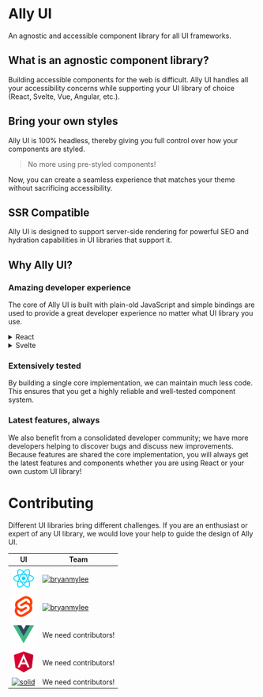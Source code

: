 # Ally UI

An agnostic and accessible component library for all UI frameworks.

## What is an agnostic component library?

Building accessible components for the web is difficult. Ally UI handles all your accessibility concerns while supporting your UI library of choice (React, Svelte, Vue, Angular, etc.).

## Bring your own styles

Ally UI is 100% headless, thereby giving you full control over how your components are styled.

> No more using pre-styled components!

Now, you can create a seamless experience that matches your theme without sacrificing accessibility.

## SSR Compatible

Ally UI is designed to support server-side rendering for powerful SEO and hydration capabilities in UI libraries that support it.

## Why Ally UI?

### Amazing developer experience

The core of Ally UI is built with plain-old JavaScript and simple bindings are used to provide a great developer experience no matter what UI library you use.

<details>
<summary>React</summary>

```tsx
export default function App() {
	const dialog = useDialog();
	return (
		<main>
			<Dialog.Trigger model={dialog}>Edit profile</Dialog.Trigger>
			<Dialog.Content model={dialog}>
				<Dialog.Title model={dialog}>Edit profile</Dialog.Title>
				<Dialog.Description model={dialog}>
					Make changes to your profile here. Click save when you're done
				</Dialog.Description>
				<Dialog.Close model={dialog}>Save changes</Dialog.Close>
			</Dialog.Content>
		</main>
	);
}
```

</details>
<details>
<summary>Svelte</summary>

```svelte
<script>
  const dialog = createDialog();
</script>

<main>
  <Dialog.Trigger model={dialog}>Edit profile</Dialog.Trigger>
  <Dialog.Content model={dialog}>
    <Dialog.Title model={dialog}>Edit profile</Dialog.Title>
    <Dialog.Description model={dialog}>
      Make changes to your profile here. Click save when you're done
    </Dialog.Description>
    <Dialog.Close model={dialog}>Save changes</Dialog.Close>
  </Dialog.Content>
</main>
```

</details>

### Extensively tested

By building a single core implementation, we can maintain much less code. This ensures that you get a highly reliable and well-tested component system.

### Latest features, always

We also benefit from a consolidated developer community; we have more developers helping to discover bugs and discuss new improvements. Because features are shared the core implementation, you will always get the latest features and components whether you are using React or your own custom UI library!

# Contributing

Different UI libraries bring different challenges. If you are an enthusiast or expert of any UI library, we would love your help to guide the design of Ally UI.

<table>
  <thead>
    <tr>
      <th>UI</th>
      <th>Team</th>
    </tr>
  </thead>
  <tbody>
    <tr>
      <td>
        <a href="https://reactjs.org/">
          <img alt="react" src="https://raw.githubusercontent.com/vscode-icons/vscode-icons/master/icons/file_type_reactjs.svg" width="48px" />
        </a>
      </td>
      <td>
        <a href="https://github.com/bryanmylee">
          <img alt="bryanmylee" src="https://avatars.githubusercontent.com/u/42545742?v=latest" width="48px"/>
        </a>
      </td>
    </tr>
    <tr>
      <td>
        <a href="https://svelte.dev/">
          <img alt="svelte" src="https://raw.githubusercontent.com/vscode-icons/vscode-icons/master/icons/file_type_svelte.svg" width="48px" />
        </a>
      </td>
      <td>
        <a href="https://github.com/bryanmylee">
          <img alt="bryanmylee" src="https://avatars.githubusercontent.com/u/42545742?v=latest" width="48px"/>
        </a>
      </td>
    </tr>
    <tr>
      <td>
        <a href="https://vuejs.org/">
          <img alt="vue" src="https://raw.githubusercontent.com/vscode-icons/vscode-icons/master/icons/file_type_vue.svg" width="48px" />
        </a>
      </td>
      <td>
        We need contributors!
      </td>
    </tr>
    <tr>
      <td>
        <a href="https://angular.io/">
          <img alt="angular" src="https://raw.githubusercontent.com/vscode-icons/vscode-icons/master/icons/file_type_angular.svg" width="48px" />
        </a>
      </td>
      <td>
        We need contributors!
      </td>
    </tr>
    <tr>
      <td>
        <a href="https://www.solidjs.com/">
          <img alt="solid" src="https://www.solidjs.com/assets/logo.123b04bc.svg" width="48px" />
        </a>
      </td>
      <td>
        We need contributors!
      </td>
    </tr>
  </tbody>
</table>
